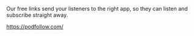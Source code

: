 Our free links send your listeners to the right app, so they can listen and subscribe straight away.

https://podfollow.com/
